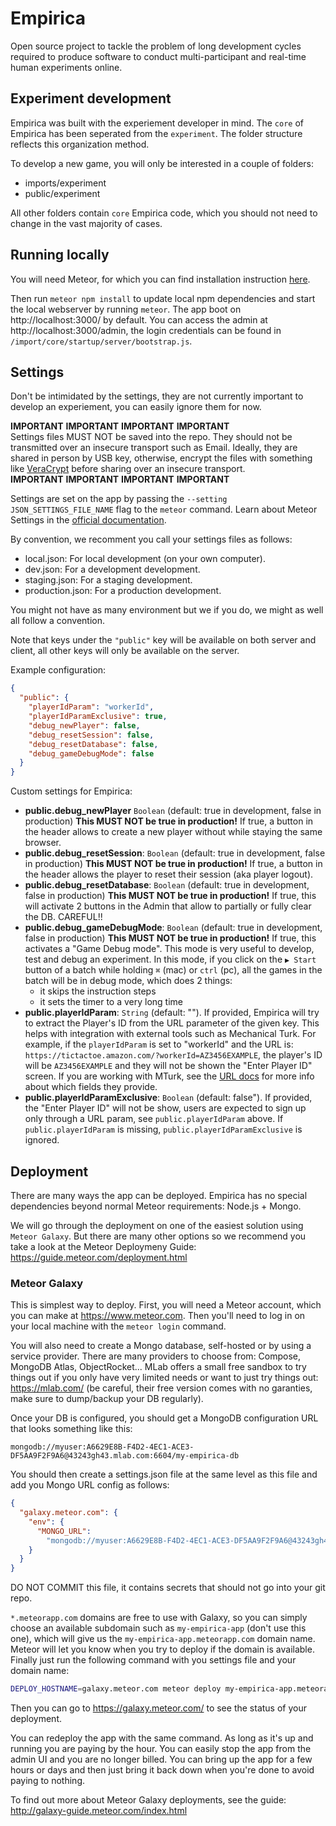 # Empirica

Open source project to tackle the problem of long development cycles required to
produce software to conduct multi-participant and real-time human experiments
online.

## Experiment development

Empirica was built with the experiement developer in mind. The `core` of
Empirica has been seperated from the `experiment`. The folder structure reflects
this organization method.

To develop a new game, you will only be interested in a couple of folders:

* imports/experiment
* public/experiment

All other folders contain `core` Empirica code, which you should not need to
change in the vast majority of cases.

## Running locally

You will need Meteor, for which you can find installation instruction
[here](https://meteor.com/install).

Then run `meteor npm install` to update local npm dependencies and start the
local webserver by running `meteor`. The app boot on http://localhost:3000/
by default. You can access the admin at http://localhost:3000/admin, the login
credentials can be found in `/import/core/startup/server/bootstrap.js`.

## Settings

Don't be intimidated by the settings, they are not currently important to
develop an experiement, you can easily ignore them for now.

**IMPORTANT** **IMPORTANT** **IMPORTANT** **IMPORTANT**  
Settings files MUST NOT be saved into the repo. They should not be transmitted
over an insecure transport such as Email. Ideally, they are shared in person by
USB key, otherwise, encrypt the files with something like
[VeraCrypt](https://www.veracrypt.fr) before sharing over an insecure transport.  
**IMPORTANT** **IMPORTANT** **IMPORTANT** **IMPORTANT**

Settings are set on the app by passing the `--setting JSON_SETTINGS_FILE_NAME`
flag to the `meteor` command. Learn about Meteor Settings in the
[official documentation](https://docs.meteor.com/api/core.html#Meteor-settings).

By convention, we recomment you call your settings files as follows:

* local.json: For local development (on your own computer).
* dev.json: For a development development.
* staging.json: For a staging development.
* production.json: For a production development.

You might not have as many environment but we if you do, we might as well all
follow a convention.

Note that keys under the `"public"` key will be available on both server and
client, all other keys will only be available on the server.

Example configuration:

```json
{
  "public": {
    "playerIdParam": "workerId",
    "playerIdParamExclusive": true,
    "debug_newPlayer": false,
    "debug_resetSession": false,
    "debug_resetDatabase": false,
    "debug_gameDebugMode": false
  }
}
```

Custom settings for Empirica:

* **public.debug_newPlayer** `Boolean` (default: true in development, false in
  production) **This MUST NOT be true in production!** If true, a button in the
  header allows to create a new player without while staying the same browser.
* **public.debug_resetSession**: `Boolean` (default: true in development, false in
  production) **This MUST NOT be true in production!** If true, a button in the
  header allows the player to reset their session (aka player logout).
* **public.debug_resetDatabase**: `Boolean` (default: true in development, false in
  production) **This MUST NOT be true in production!** If true, this will activate
  2 buttons in the Admin that allow to partially or fully clear the DB. CAREFUL!!
* **public.debug_gameDebugMode**: `Boolean` (default: true in development, false in
  production) **This MUST NOT be true in production!** If true, this activates a
  "Game Debug mode". This mode is very useful to develop, test and debug an
  experiment. In this mode, if you click on the `▶️ Start` button of a batch
  while holding `⌘` (mac) or `ctrl` (pc), all the games in the batch will
  be in debug mode, which does 2 things:
  * it skips the instruction steps
  * it sets the timer to a very long time
* **public.playerIdParam**: `String` (default: ""). If provided, Empirica will
  try to extract the Player's ID from the URL parameter of the given key. This
  helps with integration with external tools such as Mechanical Turk. For
  example, if the `playerIdParam` is set to "workerId" and the URL is:
  `https://tictactoe.amazon.com/?workerId=AZ3456EXAMPLE`, the player's ID will
  be `AZ3456EXAMPLE` and they will not be shown the "Enter Player ID" screen.
  If you are working with MTurk, see the [URL docs](https://docs.aws.amazon.com/AWSMechTurk/latest/AWSMturkAPI/ApiReference_ExternalQuestionArticle.html#ApiReference_ExternalQuestionArticle-the-external-form) for more
  info about which fields they provide.
* **public.playerIdParamExclusive**: `Boolean` (default: false"). If provided,
  the "Enter Player ID" will not be show, users are expected to sign up only
  through a URL param, see `public.playerIdParam` above. If
  `public.playerIdParam` is missing, `public.playerIdParamExclusive` is ignored.

## Deployment

There are many ways the app can be deployed. Empirica has no special
dependencies beyond normal Meteor requirements: Node.js + Mongo.

We will go through the deployment on one of the easiest solution using
`Meteor Galaxy`. But there are many other options so we recommend you take a
look at the Meteor Deploymeny Guide: https://guide.meteor.com/deployment.html

### Meteor Galaxy

This is simplest way to deploy. First, you will need a Meteor account, which
you can make at https://www.meteor.com. Then you'll need to log in on your
local machine with the `meteor login` command.

You will also need to create a Mongo database, self-hosted or by using a service
provider. There are many providers to choose from: Compose, MongoDB Atlas,
ObjectRocket... MLab offers a small free sandbox to try things out if you only
have very limited needs or want to just try things out: https://mlab.com/
(be careful, their free version comes with no garanties, make sure to
dump/backup your DB regularly).

Once your DB is configured, you should get a MongoDB configuration URL that
looks something like this:

```
mongodb://myuser:A6629E8B-F4D2-4EC1-ACE3-DF5AA9F2F9A6@43243gh43.mlab.com:6604/my-empirica-db
```

You should then create a settings.json file at the same level as this file and
add you Mongo URL config as follows:

```json
{
  "galaxy.meteor.com": {
    "env": {
      "MONGO_URL":
        "mongodb://myuser:A6629E8B-F4D2-4EC1-ACE3-DF5AA9F2F9A6@43243gh43.mlab.com:6604/my-empirica-db"
    }
  }
}
```

DO NOT COMMIT this file, it contains secrets that should not go into your git
repo.

`*.meteorapp.com` domains are free to use with Galaxy, so you can simply choose
an available subdomain such as `my-empirica-app` (don't use this one), which will
give us the `my-empirica-app.meteorapp.com` domain name. Meteor will let you know
when you try to deploy if the domain is available. Finally just run the
following command with you settings file and your domain name:

```sh
DEPLOY_HOSTNAME=galaxy.meteor.com meteor deploy my-empirica-app.meteorapp.com --settings settings.json
```

Then you can go to https://galaxy.meteor.com/ to see the status of your
deployment.

You can redeploy the app with the same command. As long as it's up and running
you are paying by the hour. You can easily stop the app from the admin UI and
you are no longer billed. You can bring up the app for a few hours or days and
then just bring it back down when you're done to avoid paying to nothing.

To find out more about Meteor Galaxy deployments, see the guide:
http://galaxy-guide.meteor.com/index.html
